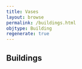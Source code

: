 ```yaml
---
title: Vases
layout: browse
permalink: /buildings.html
objtype: Building
regenerate: true
---
```

## Buildings

